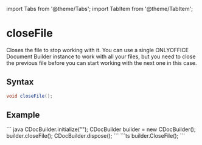 import Tabs from '@theme/Tabs';
import TabItem from '@theme/TabItem';

# closeFile

Closes the file to stop working with it. You can use a single ONLYOFFICE Document Builder instance to work with all your files, but you need to close the previous file before you can start working with the next one in this case.

## Syntax

```java
void closeFile();
```

## Example

<Tabs>
    <TabItem value="java" label="Java">
        ``` java
        CDocBuilder.initialize("");
        CDocBuilder builder = new CDocBuilder();
        builder.closeFile();
        CDocBuilder.dispose();
        ```
    </TabItem>
    <TabItem value="builder" label=".docbuilder">
        ```ts
        builder.CloseFile();
        ```
    </TabItem>
</Tabs>
